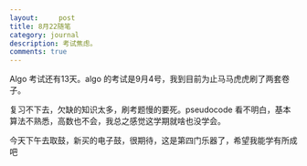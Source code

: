 ```yaml
---
layout:     post
title: 8月22随笔   
category: journal
description: 考试焦虑。
comments: true
---
```


Algo 考试还有13天。algo 的考试是9月4号，我到目前为止马马虎虎刷了两套卷子。

复习不下去，欠缺的知识太多，刷考题慢的要死。pseudocode 看不明白，基本算法不熟悉，高数也不会，我总之感觉这学期就啥也没学会。

今天下午去取鼓，新买的电子鼓，很期待，这是第四门乐器了，希望我能学有所成吧
